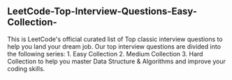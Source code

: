 ## LeetCode-Top-Interview-Questions-Easy-Collection-
This is LeetCode's official curated list of Top classic interview questions to help you land your dream job. Our top interview questions are divided into the following series: 1. Easy Collection 2. Medium Collection 3. Hard Collection to help you master Data Structure &amp; Algorithms and improve your coding skills.
